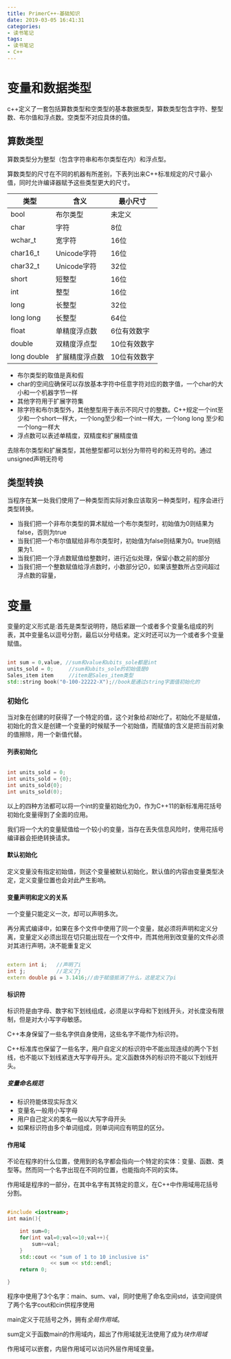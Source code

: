 ```yaml
---
title: PrimerC++-基础知识
date: 2019-03-05 16:41:31
categories:
- 读书笔记
tags:
- 读书笔记
- C++
---
```


# 变量和数据类型

c++定义了一套包括算数类型和空类型的基本数据类型，算数类型包含字符、整型数、布尔值和浮点数。空类型不对应具体的值。


## 算数类型

算数类型分为整型（包含字符串和布尔类型在内）和浮点型。

算数类型的尺寸在不同的机器有所差别，下表列出来C++标准规定的尺寸最小值，同时允许编译器赋予这些类型更大的尺寸。

| 类型 | 含义 | 最小尺寸 |
| --- | ---- | ---- |
| bool | 布尔类型 | 未定义|
| char | 字符 | 8位 |
| wchar_t | 宽字符 | 16位 |
| char16_t | Unicode字符 | 16位 |
| char32_t | Unicode字符 | 32位 |
| short | 短整型 | 16位 |
| int | 整型 | 16位 |
| long | 长整型 | 32位 |
| long long | 长整型 | 64位 |
| float | 单精度浮点数 | 6位有效数字 |
| double | 双精度浮点型 | 10位有效数字 | 
| long double | 扩展精度浮点数 | 10位有效数字 |

- 布尔类型的取值是真和假
- char的空间应确保可以存放基本字符中任意字符对应的数字值，一个char的大小和一个机器字节一样
- 其他字符用于扩展字符集
- 除字符和布尔类型外，其他整型用于表示不同尺寸的整数。C++规定一个int至少和一个short一样大，一个long至少和一个int一样大，一个long long 至少和一个long一样大
- 浮点数可以表述单精度，双精度和扩展精度值

去除布尔类型和扩展类型，其他整型都可以划分为带符号的和无符号的。通过unsigned声明无符号

## 类型转换

当程序在某一处我们使用了一种类型而实际对象应该取另一种类型时，程序会进行类型转换。

- 当我们把一个非布尔类型的算术赋给一个布尔类型时，初始值为0则结果为false，否则为true
- 当我们把一个布尔值赋给非布尔类型时，初始值为false则结果为0。true则结果为1.
- 当我们把一个浮点数赋值给整数时，进行近似处理，保留小数之前的部分
- 当我们把一个整数赋值给浮点数时，小数部分记0，如果该整数所占空间超过浮点数的容量，

# 变量

变量的定义形式是:首先是类型说明符，随后紧跟一个或者多个变量名组成的列表，其中变量名以逗号分割，最后以分号结束。定义时还可以为一个或者多个变量赋值。

```C++

int sum = 0,value, //sum和value和ubits_sole都是int
units_sold = 0;     //sum和ubits_sole的初始值是0
Sales_item item     //item是Sales_item类型
std::string book("0-100-22222-X");//book是通过string字面值初始化的

```
### 初始化 

当对象在创建的时获得了一个特定的值，这个对象给*初始化*了。初始化不是赋值，初始化的含义是创建一个变量的时候赋予一个初始值，而赋值的含义是把当前对象的值擦除，用一个新值代替。

#### 列表初始化

```c++

int units_sold = 0;
int units_sold = {0};
int units_sold{0};
int units_sold(0);

```

以上的四种方法都可以将一个int的变量初始化为0，作为C++11的新标准用花括号初始化变量得到了全面的应用。

我们将一个大的变量赋值给一个较小的变量，当存在丢失信息风险时，使用花括号编译器会拒绝转换请求。

#### 默认初始化

定义变量没有指定初始值，则这个变量被默认初始化，默认值的内容由变量类型决定，定义变量位置也会对此产生影响。

#### 变量声明和定义的关系

一个变量只能定义一次，却可以声明多次。

再分离式编译中，如果在多个文件中使用了同一个变量，就必须将声明和定义分离，变量定义必须出现在切只能出现在一个文件中，而其他用到改变量的文件必须对其进行声明，决不能重复定义


```C++

extern int i;   //声明了i
int j;          //定义了j
extern double pi = 3.1416;//由于赋值抵消了什么，这是定义了pi 

```

#### 标识符

标识符是由字母、数字和下划线组成，必须是以字母和下划线开头，对长度没有限制，但是对大小写字母敏感。

C++本身保留了一些名字供自身使用，这些名字不能作为标识符。

C++标准库也保留了一些名字，用户自定义的标识符中不能出现连续的两个下划线，也不能以下划线紧连大写字母开头。定义函数体外的标识符不能以下划线开头。


##### 变量命名规范

- 标识符能体现实际含义
- 变量名一般用小写字母
- 用户自己定义的类名一般以大写字母开头
- 如果标识符由多个单词组成，则单词间应有明显的区分。 

#### 作用域

不论在程序的什么位置，使用到的名字都会指向一个特定的实体：变量、函数、类型等。然而同一个名字出现在不同的位置，也能指向不同的实体。

作用域是程序的一部分，在其中名字有其特定的意义，在C++中作用域用花括号分割。

```C++

#include <iostream>;
int main(){

    int sum=0;
    for(int val=0;val<=10;val++){
        sum+=val;
    }
    std::cout << "sum of 1 to 10 inclusive is"
              << sum << std::endl;
    return 0;

}

```

程序中使用了3个名字：main、sum、val，同时使用了命名空间std，该空间提供了两个名字cout和cin供程序使用

main定义于花括号之外，拥有*全局作用域*。

sum定义于函数main的作用域内，超出了作用域就无法使用了成为*块作用域*

作用域可以嵌套，内层作用域可以访问外层作用域变量。
